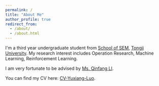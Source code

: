 ```yaml
---
permalink: /
title: "About Me"
author_profile: true
redirect_from: 
  - /about/
  - /about.html
---
```


I'm a third year undergraduate student from [School of SEM](https://sem.tongji.edu.cn/), [Tongji University](https://www.tongji.edu.cn/). My research interest includes Operation Research, Machine Learning, Reinforcement Learning.

I am very fortunate to be advised by [Ms. Qinfang LI](https://sem.tongji.edu.cn/semch/15132.html).

You can find my CV here: [CV-Yuxiang-Luo](../assets/CV-Yuxiang-Luo.pdf).
